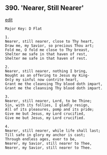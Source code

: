 
## 390.  'Nearer, Still Nearer'
[edit](https://docs.google.com/document/d/1LgtpoMiE5J-5cb1T6XQCQ9XD_w1QiwgT/edit?mode=html)



    Major Key: D Flat

    1.
    Nearer, still nearer, close to Thy heart,
    Draw me, my Savior, so precious Thou art;
    Fold me, O fold me close to Thy breast,
    Shelter me safe in that haven of rest,
    Shelter me safe in that haven of rest.

    2.
    Nearer, still nearer, nothing I bring,
    Nought as an offering to Jesus my King-
    Only my sinful now contrite heart,
    Grant me the cleansing Thy blood doth impart,
    Grant me the cleansing Thy blood doth impart.

    3.
    Nearer, still nearer, Lord, to be Thine;
    Sin, with its follies, I gladly resign,
    All of its pleasures, pomp and its pride;
    Give me but Jesus, my Lord crucified,
    Give me but Jesus, my Lord crucified.

    4.
    Nearer, still nearer, while life shall last;
    Till safe in glory my anchor is cast;
    Through endless ages, ever to be,
    Nearer, my Savior, still nearer to Thee,
    Nearer, my Savior, still nearer to Thee. 
